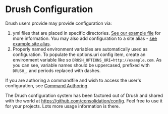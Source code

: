 Drush Configuration
===================

Drush users provide may provide configuration via: 

1. yml files that are placed in specific directories. [See our example file](https://raw.githubusercontent.com/drush-ops/drush/master/examples/example.drush.yml) for more information. You may also add configuration to a site alias - [see example site alias](https://raw.githubusercontent.com/drush-ops/drush/master/examples/example.site.yml).
1. Properly named environment variables are automatically used as configuration. To populate the options.uri config item, create an environment variable like so `DRUSH_OPTIONS_URI=http://example.com`. As you can see, variable names should be uppercased, prefixed with `DRUSH_`, and periods replaced with dashes. 

If you are authoring a commandfile and wish to access the user's configuration, see [Command Authoring](commands.md).

The Drush configuration system has been factored out of Drush and shared with the world at https://github.com/consolidation/config. Feel free to use it for your projects. Lots more usage information is there.


